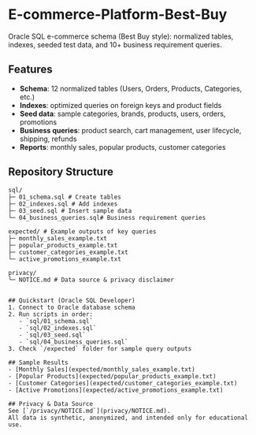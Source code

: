 # E-commerce-Platform-Best-Buy

Oracle SQL e-commerce schema (Best Buy style): normalized tables, indexes, seeded test data, and 10+ business requirement queries.

## Features
- **Schema**: 12 normalized tables (Users, Orders, Products, Categories, etc.)
- **Indexes**: optimized queries on foreign keys and product fields
- **Seed data**: sample categories, brands, products, users, orders, promotions
- **Business queries**: product search, cart management, user lifecycle, shipping, refunds
- **Reports**: monthly sales, popular products, customer categories

## Repository Structure
```text
sql/
├─ 01_schema.sql # Create tables
├─ 02_indexes.sql # Add indexes
├─ 03_seed.sql # Insert sample data
└─ 04_business_queries.sql# Business requirement queries

expected/ # Example outputs of key queries
├─ monthly_sales_example.txt
├─ popular_products_example.txt
├─ customer_categories_example.txt
└─ active_promotions_example.txt

privacy/
└─ NOTICE.md # Data source & privacy disclaimer


## Quickstart (Oracle SQL Developer)
1. Connect to Oracle database schema
2. Run scripts in order:
   - `sql/01_schema.sql`
   - `sql/02_indexes.sql`
   - `sql/03_seed.sql`
   - `sql/04_business_queries.sql`
3. Check `/expected` folder for sample query outputs

## Sample Results
- [Monthly Sales](expected/monthly_sales_example.txt)
- [Popular Products](expected/popular_products_example.txt)
- [Customer Categories](expected/customer_categories_example.txt)
- [Active Promotions](expected/active_promotions_example.txt)

## Privacy & Data Source
See [`/privacy/NOTICE.md`](privacy/NOTICE.md).  
All data is synthetic, anonymized, and intended only for educational use.
